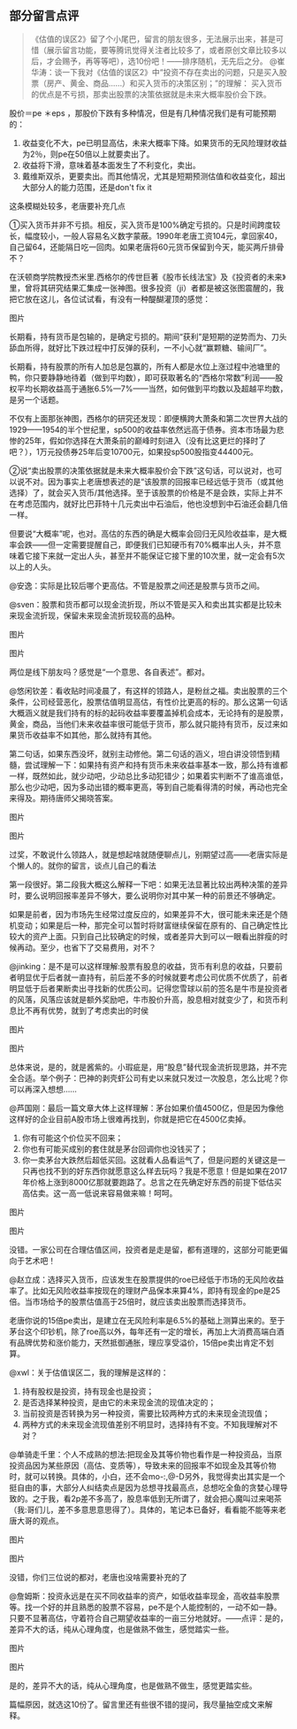 ## 部分留言点评

>《估值的误区2》留了个小尾巴，留言的朋友很多，无法展示出来，甚是可惜（展示留言功能，要等腾讯觉得关注者比较多了，或者原创文章比较多以后，才会赐予，再等等吧），选10份吧！——排序随机，无先后之分。
@崔华涛：谈一下我对《估值的误区2》中“投资不存在卖出的问题，只是买入股票（房产、黄金、商品……）和买入货币的决策区别；”的理解：  买入货币的优点是不亏损，那卖出股票的决策依据就是未来大概率股价会下跌。

股价＝pe ＊eps ，那股价下跌有多种情况，但是有几种情况我们是有可能预期的：
1. 收益变化不大，pe已明显高估，未来大概率下降。如果货币的无风险理财收益为2％，则pe在50倍以上就要卖出了。
2. 收益将下滑，意味着基本面发生了不利变化，卖出。
3. 戴维斯双杀，更要卖出。而其他情况，尤其是短期预测估值和收益变化，超出大部分人的能力范围，还是don't fix it

这条模糊处较多，老唐要补充几点

①买入货币并非不亏损。相反，买入货币是100%确定亏损的。只是时间跨度较长，幅度较小，一般人容易名义数字蒙蔽。1990年老唐工资104元，拿回家40，自己留64，还能隔日吃一回肉。如果老唐将60元货币保留到今天，能买两斤排骨不？

在沃顿商学院教授杰米里.西格尔的传世巨著《股市长线法宝》及《投资者的未来》里，曾将其研究结果汇集成一张神图。很多投资（ji）者都是被这张图震醒的，我把它放在这儿，各位试试看，有没有一种醍醐灌顶的感觉：

图片

长期看，持有货币是包输的，是确定亏损的。期间“获利”是短期的逆势而为、刀头舔血所得，就好比下跌过程中打反弹的获利，一不小心就“赢颗糖、输间厂”。

长期看，持有股票的所有人加总是包赢的，所有人都是水位上涨过程中池塘里的鸭，你只要静静地待着（做到平均数），即可获取著名的“西格尔常数”利润——股权平均长期收益高于通胀6.5%—7%——当然，如何做到平均数以及超越平均数，是另一个话题。

不仅有上面那张神图，西格尔的研究还发现：即便横跨大萧条和第二次世界大战的1929——1954的半个世纪里，sp500的收益率依然远高于债券。资本市场最为悲惨的25年，假如你选择在大萧条前的巅峰时刻进入（没有比这更烂的择时了吧？），1万元投债券25年后变10700元，如果投sp500股指变44400元。

②说“卖出股票的决策依据就是未来大概率股价会下跌”这句话，可以说对，也可以说不对。因为事实上老唐想表述的是“该股票的回报率已经远低于货币（或其他选择）了，就会买入货币/其他选择。至于该股票的价格是不是会跌，实际上并不在考虑范围内，就好比巴菲特十几元卖出中石油后，他也没想到中石油还会翻几倍一样。

但要说“大概率”呢，也对。高估的东西的确是大概率会回归无风险收益率，是大概率会跌——但一定需要提醒自己，即便我们已知硬币有70%概率出人头，并不意味着它接下来就一定出人头，甚至并不能保证它接下里的10次里，就一定会有5次以上的人头。

@安逸：实际是比较后哪个更高估。不管是股票之间还是股票与货币之间。

@sven：股票和货币都可以现金流折现，所以不管是买入和卖出其实都是比较未来现金流折现，保留未来现金流折现较高的品种。

图片

图片

两位是线下朋友吗？感觉是“一个意思、各自表述”。都对。

@悠闲钦差：看收贴时间凌晨了，有这样的领路人，是粉丝之福。卖出股票的三个条件，公司经营恶化，股票估值明显高估，有性价比更高的标的。那么这第一句话大概涵义就是我们持有的标的起码收益率要覆盖掉机会成本，无论持有的是股票，黄金，商品，当他们未来收益率很可能低于货币，那么就只能持有货币，反过来如果货币收益率不如其他，那么就持有其他。

第二句话，如果东西没坏，就别主动修他。第二句话的涵义，坦白讲没领悟到精髓，尝试理解一下：如果持有资产和持有货币未来收益率基本一致，那么持有谁都一样，既然如此，就少动吧，少动总比多动犯错少；如果着实判断不了谁高谁低，那么也少动吧，因为多动出错的概率更高，等到自己能看得清的时候，再动也完全来得及。期待唐师父揭晓答案。

图片

图片

过奖，不敢说什么领路人，就是想起啥就随便聊点儿，别期望过高——老唐实际是个懒人的。就你的留言，谈点儿自己的看法

第一段很好。第二段我大概这么解释一下吧：如果无法显著比较出两种决策的差异时，要么说明回报率差异不够大，要么说明你对其中某一种的前景还不够确定。

如果是前者，因为市场先生经常过度反应的，如果差异不大，很可能未来还是个随机变动；如果是后一种，那完全可以暂时将财富继续保留在原有的、自己确定性比较大的资产上面。只到自己比较确定的时候，或者差异大到可以一眼看出胖瘦的时候再动。至少，也省下了交易费用，对不？

@jinking：是不是可以这样理解:股票有股息的收益，货币有利息的收益，只要前者明显优于后者就一直持有，前后差不多的时候就要考虑公司优质不优质了，前者明显低于后者果断卖出寻找新的优质公司。记得您雪球以前的签名是牛市是投资者的风落，风落应该就是额外奖励吧，牛市股价升高，股息相对就变少了，和货币利息比不再有优势，就到了考虑卖出的时侯

图片

图片

总体来说，是的，就是酱紫的。小瑕疵是，用“股息”替代现金流折现思路，并不完全合适。举个例子：巴神的剥壳虾公司有史以来就只发过一次股息，怎么比呢？你可以再深入想想……

@芦国刚：最后一篇文章大体上这样理解：茅台如果价值4500亿，但是因为像他这样好的企业目前A股市场上很难再找到，你就是把它在4500亿卖掉。
1. 你有可能这个价位买不回来；
2. 你也有可能买成别的套住就是茅台回调你也没钱买了；
3. 你一卖茅台大跌然后超低买回。这就看人品看运气了，但是问题的关键这是一只再也找不到的好东西你就愿意这么样去玩吗？我是不愿意！但是如果在2017年价格上涨到8000亿那就要跑路了。总言之在先确定好东西的前提下低估买高估卖。这一高一低说来容易做来嘛！呵呵。

图片

图片

没错。一家公司在合理估值区间，投资者是走是留，都有道理的，这部分可能更偏向于艺术吧！

@赵立成：选择买入货币，应该发生在股票提供的roe已经低于市场的无风险收益率了。比如无风险收益率按现在的理财产品保本来算4%，即持有现金的pe是25倍。当市场给予的股票估值高于25倍时，就应该卖出股票而选择货币。

老唐你说的15倍pe卖出，是建立在无风险利率是6.5%的基础上测算出来的。至于茅台这个印钞机，除了roe高以外，每年还有一定的增长，再加上大消费高端白酒有品牌优势和涨价能力，天然抵御通胀，理应享受溢价，15倍pe卖出肯定不划算。

@xwl：关于估值误区二，我的理解是这样的：
1. 持有股权是投资，持有现金也是投资；
2. 是否选择某种投资，是由它的未来现金流的现值决定的；
3. 当前投资是否转换为另一种投资，需要比较两种方式的未来现金流现值；
4. 两种方式的未来现金流现值差别不明显时，选择持有不变。不知我理解对不对？

@单骑走千里：个人不成熟的想法:把现金及其等价物也看作是一种投资品，当原投资品因为某些原因（高估、变质等），导致未来的回报率不如现金及其等价物时，就可以转换。具体的，小白，还不会mo-:,@-D另外，我觉得卖出其实是一个挺自由的事，大部分人纠结卖点是因为总想寻找最高点，总想吃全鱼的贪婪心理导致的。之于我，看2p差不多高了，股息率低到无所谓了，就会把心魔叫过来喝茶（我:哥们儿，差不多意思意思得了）。具体的，笔记本已备好，看看能不能等来老唐大哥的观点。

图片

图片

没错，你们三位说的都对，老唐也没啥需要补充的了

@詹姆斯：投资永远是在买不同收益率的资产，如低收益率现金，高收益率股票等。找一个好的并且熟悉的股票不容易，pe不是个人能控制的，一动不如一静。只要不显著高估，守着符合自己期望收益率的一亩三分地就好。——点评：是的，差异不大的话，纯从心理角度，也是做熟不做生，感觉踏实一些。

图片

图片

是的，差异不大的话，纯从心理角度，也是做熟不做生，感觉更踏实些。

篇幅原因，就选这10份了。留言里还有些很不错的提问，我尽量抽空成文来解释。
